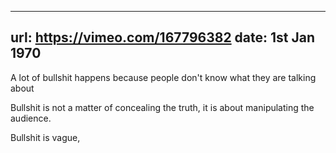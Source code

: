 ----
url: https://vimeo.com/167796382
date: 1st Jan 1970
----




A lot of bullshit happens because people don't know what they are talking about

Bullshit is not a matter of concealing the truth, it is about manipulating the
audience.

Bullshit is vague, 
